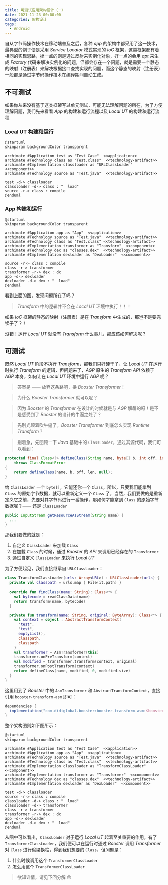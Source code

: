 ```yaml
---
title: 可测试应用架构设计（一）
date: 2021-11-23 00:00:00
categories: 架构设计
tags:
  - Android
---
```


自从字节码操作技术在移动端普及之后，各种 *app* 的架构中都采用了这一技术，最典型的例子便是采用 *Service Locator* 模式实现的 *IoC* 框架，这类框架都有着相同的实现思路，挫一点的则是通过反射来实例化对象，好一点的会用 *apt* 来生成 *Factory* 代码来解决实例化的问题，但都会存在一个问题，就是需要一个静态的映射（注册表）来解决根据接口查找实现的问题，而这个静态的映射（注册表）一般都是通过字节码操作技术在编译期间自动生成。

## 不可测试

如果你从来没有基于这类框架写过单元测试，可能无法理解问题的所在，为了方便理解问题，我们先来看看 *App* 的构建和运行流程以及 *Local UT* 的构建和运行流程

### Local UT 构建和运行

```plantuml
@startuml
skinparam backgroundColor transparent

archimate #Application test as "Test Case"  <<application>>
archimate #Technology class as "Test.class"  <<technology-artifact>>
archimate #Implementation classloader as "URLClassLoader"  <<component>>
archimate #Technology source as "Test.java"  <<technology-artifact>>

test -d-> classloader
classloader -d-> class : "  load"
source -r-> class : compile
@enduml
```

### App 构建和运行

```plantuml
@startuml
skinparam backgroundColor transparent

archimate #Application app as "App"  <<application>>
archimate #Technology source as "Test.java"  <<technology-artifact>>
archimate #Technology class as "Test.class" <<technology-artifact>>
archimate #Implementation transformer as "Transform"  <<component>>
archimate #Technology dex as "classes.dex"  <<technology-artifact>>
archimate #Implementation dexloader as "DexLoader"  <<component>>

source -r-> class : compile
class -r-> transformer
transformer -r-> dex : dx
app -d-> dexloader
dexloader -d-> dex : "  load"
@enduml
```

看到上面的图，发现问题所在了吗？

> *Transform* 中的逻辑并不会在 *Local UT* 环境中执行！！！

如果 *IoC* 框架的静态的映射（注册表）是在 *Transform* 中生成的，那岂不是要完犊子了？！

没错！运行 *Local UT* 就没有 *Transform* 什么事儿，那应该如何解决呢？

## 可测试

既然 *Local UT* 阶段不执行 *Transform*，那我们只好硬干了，让 *Local UT* 在运行时执行 *Transform* 的逻辑，但问题来了，*AGP* 原生的 *Transform API* 依赖于 *AGP* 本身，如何让在 *Local UT* 环境中运行 *AGP* 呢？

> 答案是 —— 放弃这条路吧，换 *Booster Transformer*！

> 为什么 *Booster Transformer* 就可以呢？

> 因为 *Booster* 的 *Transformer* 在设计的时候就是与 *AGP* 解耦的呀！是不是感受到了 *Booster* 的设计的牛逼之处了？

> 先别光顾着吹牛逼了，*Booster Transformer* 到底怎么实现 *Runtime Transform*？

> 别着急，先回顾一下 *Java* 基础中的 `ClassLoader`，通过其源代码，我们可以看到：

```java
protected final Class<?> defineClass(String name, byte[] b, int off, int len)
    throws ClassFormatError
{
    return defineClass(name, b, off, len, null);
}
```

给 `ClassLoader` 一个 `byte[]`，它能还你一个 `Class`，所以，只要我们能拿到 `Class` 的原始字节数据，就可以重新定义一个 `Class` 了，当然，我们要做的是重新定义它之前，先要对其字节码进行一番操作，那如何才能拿到 `Class` 的原始字节数据呢？—— 还是 `ClassLoader`

```java
public InputStream getResourceAsStream(String name) {
  ...  
}
```

那我们要做的就是：

1. 自定义 `ClassLoader` 来加载 `Class`
1. 在加载 `Class` 的时候，通过 *Booster* 的 *API* 来调用已经存在的 `Transformer`
1. 通过自定义 `ClassLoader` 来执行 *Local UT*

为了方便起见，我们直接继承自 `URLClassLoader`：

```kotlin
class TransformClassLoader(urls: Array<URL>) : URLClassLoader(urls) {
  private val classpath = urls.map { File(it.path) }

  override fun findClass(name: String): Class<*> {
    val bytecode = readClassData(name)
    return transform(name, bytecode)
  }

  private fun transform(name: String, original: ByteArray): Class<*> {
    val context = object : AbstractTransformContext(
      "test",
      "test", 
      emptyList(),
      classpath,
      classpath
    )
    val transformer = AsmTransformer(this)
    transformer.onPreTransform(context)
    val modified = transformer.transform(context, original)
    transformer.onPostTransform(context)
    return defineClass(name, modified, 0, modified.size)
  }
}
```

这里用到了 *Booster* 中的 `AsmTransformer` 和 `AbstractTransformContext`，直接引用 `booster-transform-asm` 即可：

```groovy
dependencies {
  implementation("com.didiglobal.booster:booster-transform-asm:$booster_version")
}
```

整个架构图则如下图所示：

```plantuml
@startuml
skinparam backgroundColor transparent

archimate #Application test as "Test Case"  <<application>>
archimate #Application app as "App"  <<application>>
archimate #Technology source as "Test.java"  <<technology-artifact>>
archimate #Technology class as "Test.class"  <<technology-artifact>>
archimate #Implementation classloader as "TransformClassLoader"  <<component>>
archimate #Implementation transformer as "Transformer"  <<component>>
archimate #Technology dex as "classes.dex"  <<technology-artifact>>
archimate #Implementation dexloader as "DexLoader"  <<component>>

test -d-> classloader
source -r-> class : compile
classloader -d-> class : "  load"
classloader -d-> transformer
class -r-> transformer
transformer -r-> dex : dx
app -d-> dexloader
dexloader -d-> dex : "  load"
@enduml
```

从图中可以看出，`ClassLoader` 对于运行 *Local UT* 起着至关重要的作用，有了 `TransformerClassLoader`，我们便可以在运行时通过 *Booster* 调用 *Transformer* 对 `Class` 进行偷梁换柱，得到我们想要的 `Class`，但问题是：

1. 什么时候调用这个 `TransformerClassLoader`
1. 怎么用这个 `TransformerClassLoader` 

> 欲知详情，请见下回分解 🙃
